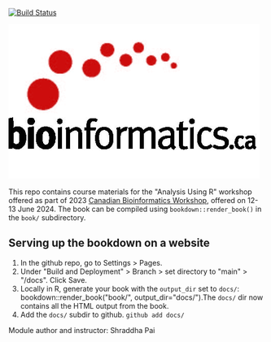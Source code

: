 [![Build Status](https://travis-ci.com/rstudio/bookdown-demo.svg?branch=master)](https://travis-ci.com/rstudio/bookdown-demo)

![](book/images/Bioinfo_Logo.jpeg)

This repo contains course materials for the "Analysis Using R" workshop offered as part of 2023 [Canadian Bioinformatics Workshop](https://bioinformatics.ca/), offered on 12-13 June 2024.  The book can be compiled using `bookdown::render_book()` in the `book/` subdirectory.

## Serving up the bookdown on a website

1. In the github repo, go to Settings > Pages. 
2. Under "Build and Deployment" > Branch > set directory to "main" > "/docs". Click Save.
3. Locally in R, generate your book with the `output_dir` set to `docs/`: bookdown::render_book("book/", output_dir="docs/").The `docs/` dir now contains all the HTML output from the book. 
4. Add the `docs/` subdir to github. `github add docs/`



Module author and instructor: Shraddha Pai


